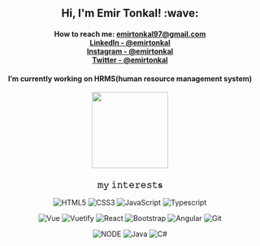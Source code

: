 <p align="center">

  
 
<h2 align = "center">Hi, I'm Emir Tonkal! :wave:</h2>

<div align = "center">
      <h4> 

 How to reach me: emirtonkal97@gmail.com <br> [Linkedln - @emirtonkal](https://www.linkedin.com/in/emir-tonkal-a63b0a168/)<br>[Instagram - @emirtonkal](https://instagram.com/emirtonkal)<br>[Twitter - @emirtonkal](https://twitter.com/emirtonkal)
  </h4>
</div>

<div align = "center">
 <h4>
 I’m currently working on HRMS(human resource management system)
    </h4>
</div>





 
</p>



<div align="center" height=100>
 <img height="150px"  src="https://github-readme-stats.vercel.app/api?username=EmirTonkal&show_icons=true&theme=dark">



</div>

<h3 align ="center"> 𝚖𝚢 𝚒𝚗𝚝𝚎𝚛𝚎𝚜𝚝s </h3>

<div align="center">

  

  </div>

  <div align="center">

  ![HTML5](https://img.shields.io/badge/-HTML5-E34F26?style=flat&logo=HTML5&logoColor=white) ![CSS3](https://img.shields.io/badge/-CSS3-1572B6?style=flat&logo=CSS3&logoColor=white) ![JavaScript](https://img.shields.io/badge/JavaScript-F7DF1E?style=badge&logo=javascript&logoColor=black) ![Typescript](https://img.shields.io/badge/-Typescript-007ACC?style=flat&logo=typescript&logoColor=white)

  </div>


<div align="center">
  
  ![Vue](https://img.shields.io/badge/-Vue-DD0031?style=flat&logo=vue.js&logoColor='green')
  ![Vuetify](https://img.shields.io/badge/-Vuetify-563D7C?style=flat&logo=vuetify&logoColor=white)
  ![React](https://img.shields.io/badge/-React-20232A?style=flat&logo=react&logoColor=61DAFB) 
  ![Bootstrap](https://img.shields.io/badge/-Bootstrap-563D7C?style=flat&logo=bootstrap&logoColor=white)
  ![Angular](https://img.shields.io/badge/-Angular-DD0031?style=flat&logo=angular&logoColor=white)
  ![Git](https://img.shields.io/badge/Git-F05032?style=badge&logo=git&logoColor=white) 
  
  
   </div>

  <div align="center">

 ![NODE](https://img.shields.io/badge/-Node-E34F26?style=flat&logo=node.js&logoColor=white)
 ![Java](https://img.shields.io/badge/-Java-20232A?style=flat&logo=java&logoColor=61DAFB) 
 ![C#](https://img.shields.io/badge/-C#-007ACC?style=flat&logo=c-sharp&logoColor=white)

  </div>
